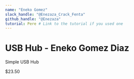 ```yaml
---
name: "Eneko Gomez"
slack_handle: "@Enezaza_Crack_Fenta"
github_handle: "@Enezaza"
tutorial: Pere # Link to the tutorial if you used one
---
```


# USB Hub - Eneko Gomez Diaz

<!-- Describe your board in 2-3 sentences. What are you making? What will it do? -->
Simple USB Hub

<!-- How much is it going to cost? -->
$23.50

